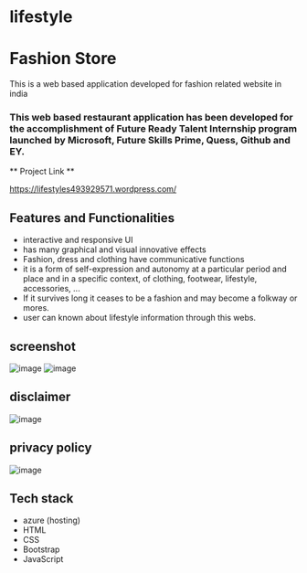 # lifestyle

#  Fashion Store  #

This is a web based application developed for fashion related website in india 
 
### This web based restaurant application has been developed for the accomplishment of Future Ready Talent Internship program launched by Microsoft, Future Skills Prime, Quess, Github and EY.

** Project Link **

https://lifestyles493929571.wordpress.com/

## Features and Functionalities ##

- interactive and responsive UI
- has many graphical and visual innovative effects
- Fashion, dress and clothing have communicative functions
- it is a form of self-expression and autonomy at a particular period and place and in a specific context, of clothing, footwear, lifestyle, accessories, ...
- If it survives long it ceases to be a fashion and may become a folkway or mores.
- user can known about lifestyle information through this webs.

## screenshot ##

![image](https://user-images.githubusercontent.com/114405233/194225191-e67b2de2-3725-496d-b051-f6efd400fd8e.png)
![image](https://user-images.githubusercontent.com/114405233/194227025-52f932a3-3a71-4ec2-9260-7b782c63e412.png)

## disclaimer

![image](https://user-images.githubusercontent.com/114405233/194226280-9cfb3945-a55b-452d-87a2-8ded3cf5c4ad.png)

## privacy policy

![image](https://user-images.githubusercontent.com/114405233/194226702-b617ab07-2dd2-42a5-8f0b-232b5dad8291.png)


## Tech stack ##

- azure (hosting)
- HTML
- CSS
- Bootstrap
- JavaScript
